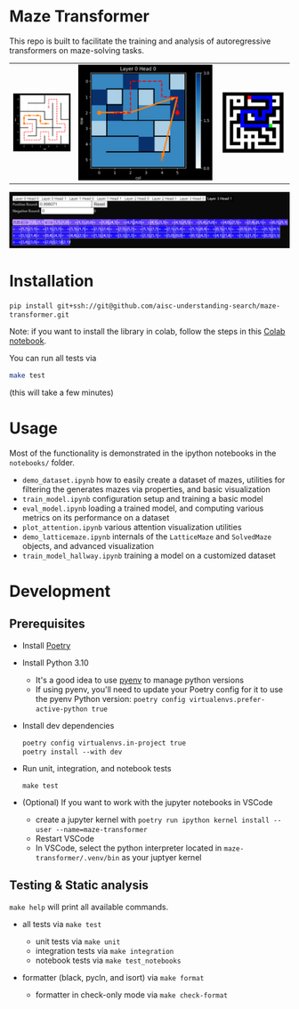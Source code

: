# Maze Transformer

This repo is built to facilitate the training and analysis of autoregressive transformers on maze-solving tasks.

|     |     |     |
| :-: | :-: | :-: |
| ![Example of a baseline solver navigating through the maze](examples/assets/baseline_solver.png) | ![Plotting the generated path and attention over the maze of a (poorly trained) model](examples/assets/plot_attention.png) | ![An example maze generated via randomized depth-first search and percolation](examples/assets/maze_dfs_percolation.png) |


![Visualization of attention over the input sequence of tokens](examples/assets/plot_colored_tokens.png)


# Installation
```
pip install git+ssh://git@github.com/aisc-understanding-search/maze-transformer.git
```

Note: if you want to install the library in colab, follow the steps in this [Colab notebook](https://colab.research.google.com/drive/1b8E1rkqcKRdC4bs9133aBPEvqEaH5dqD#scrollTo=8VbjoPRgXlqs).

You can run all tests via
```bash
make test
```
(this will take a few minutes)


# Usage

Most of the functionality is demonstrated in the ipython notebooks in the `notebooks/` folder.

- `demo_dataset.ipynb` how to easily create a dataset of mazes, utilities for filtering the generates mazes via properties, and basic visualization
- `train_model.ipynb` configuration setup and training a basic model
- `eval_model.ipynb` loading a trained model, and computing various metrics on its performance on a dataset
- `plot_attention.ipynb` various attention visualization utilities
- `demo_latticemaze.ipynb` internals of the `LatticeMaze` and `SolvedMaze` objects, and advanced visualization
- `train_model_hallway.ipynb` training a model on a customized dataset


# Development

## Prerequisites

* Install [Poetry](https://python-poetry.org/docs/#installation)
* Install Python 3.10
    * It's a good idea to use [pyenv](https://github.com/pyenv/pyenv) to manage python versions
    * If using pyenv, you'll need to update your Poetry config for it to use the pyenv Python version: `poetry config virtualenvs.prefer-active-python true`
* Install dev dependencies
    ```
    poetry config virtualenvs.in-project true
    poetry install --with dev
    ```
* Run unit, integration, and notebook tests
    ```
    make test
    ```

* (Optional) If you want to work with the jupyter notebooks in VSCode
  * create a jupyter kernel with `poetry run ipython kernel install --user --name=maze-transformer`
  * Restart VSCode
  * In VSCode, select the python interpreter located in `maze-transformer/.venv/bin` as your juptyer kernel


## Testing & Static analysis

`make help` will print all available commands.

- all tests via `make test`
    - unit tests via `make unit`
    - integration tests via `make integration`
    - notebook tests via `make test_notebooks`

- formatter (black, pycln, and isort) via `make format`
    - formatter in check-only mode via `make check-format`
